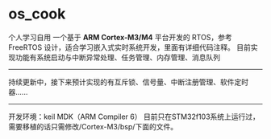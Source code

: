 # os_cook
个人学习自用
一个基于 **ARM Cortex-M3/M4** 平台开发的 RTOS，参考 FreeRTOS 设计，适合学习嵌入式实时系统开发，里面有详细代码注释。
目前实现功能有系统启动与中断异常处理、任务管理、内存管理、消息队列

---
持续更新中，接下来预计实现的有互斥锁、信号量、中断注册管理、软件定时器......

---
开发环境：keil MDK（ARM Compiler 6）
目前只在STM32f103系统上运行过，需要移植的话只需修改/Cortex-M3/bsp/下面的文件。




